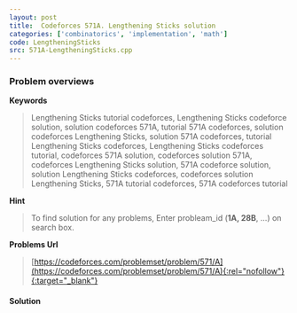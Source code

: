 ```yaml
---
layout: post
title:  Codeforces 571A. Lengthening Sticks solution
categories: ['combinatorics', 'implementation', 'math']
code: LengtheningSticks
src: 571A-LengtheningSticks.cpp
---
```

### **Problem overviews**

**Keywords**
> Lengthening Sticks tutorial codeforces, Lengthening Sticks codeforce solution, solution codeforces 571A, tutorial 571A codeforces, solution codeforces Lengthening Sticks, solution 571A codeforces, tutorial Lengthening Sticks codeforces, Lengthening Sticks codeforces tutorial, codeforces 571A solution, codeforces solution 571A, codeforces Lengthening Sticks solution, 571A codeforce solution, solution Lengthening Sticks codeforces, codeforces solution Lengthening Sticks, 571A tutorial codeforces, 571A codeforces tutorial

**Hint**
> To find solution for any problems, Enter probleam_id (**1A, 28B**, ...) on search box. 

**Problems Url**
> [https://codeforces.com/problemset/problem/571/A](https://codeforces.com/problemset/problem/571/A){:rel="nofollow"}{:target="_blank"}

#### **Solution**



